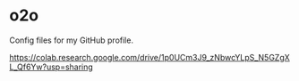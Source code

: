 # o2o
Config files for my GitHub profile.

https://colab.research.google.com/drive/1p0UCm3J9_zNbwcYLpS_N5GZgXL_Qf6Yw?usp=sharing
